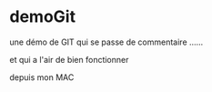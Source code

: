 # demoGit
une démo de GIT qui se passe de commentaire ……

et qui a l'air de bien fonctionner

depuis mon MAC